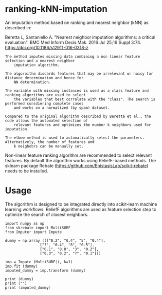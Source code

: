 # ranking-kNN-imputation
An imputation method based on ranking and nearest neighbor (kNN) as described in:
    
Beretta L, Santaniello A. "Nearest neighbor imputation algorithms: a critical evaluation". BMC Med Inform Decis Mak. 2016 Jul 25;16 Suppl 3:74. https://doi.org/10.1186/s12911-016-0318-z


    The method imputes missing data combining a non linear feature selection and a nearest neighbor 
        imputation algorithm.

    The algoroithm discards features that may be irrelevant or noisy for distance determination and hence for 
        NN determination.

    The variable with missing instances is used as a class feature and ranking algorithms are used to select 
        the variables that best correlate with the "class". The search is performed consdiering complete cases 
        and works on a normalized (by span) dataset.

    Compared to the original algorithm described by Beretta et al., the code allows the automated selection of 
        relevant features and optimizes the number k neighbors used for imputation.

    The elbow method is used to automatically select the parameters. Alternatively, the number of features and 
        k neighobrs can be manually set.
        
        
Non-linear feature ranking algorithm are recommended to select relevant features.
By default the algorithm works using ReliefF-based methods.
The sklearn package Rebate (https://github.com/EpistasisLab/scikit-rebate) needs to be installed.


# Usage
The algorithm is designed to be integrated directly into scikit-learn machine learning workflows. ReliefF algorithms are used as feature selection step to optimize the search of closest neighbors.


    import numpy as np
    from skrebate import MultiSURF
    from Imputer import Impute

    dummy = np.array ((["0.2", "0.4", "5", "0.4"],
                    ["?", "0.4", "8", "0.5"],
                    ["0.1", "0.8", "3", "0.2"],
                    ["0.3", "0.2", "?", "0.1"]))

    imp = Impute (MultiSURF(), k=1)
    imp.fit (dummy)
    imputed_dummy = imp.transform (dummy)

    print (dummy)
    print ("")
    print (imputed_dummy)


    
